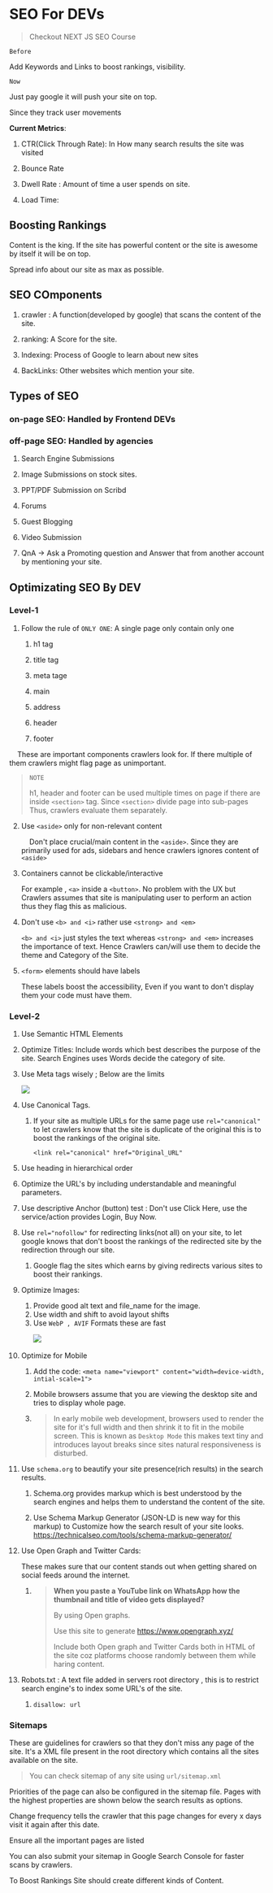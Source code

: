 # SEO For DEVs

> Checkout NEXT JS SEO Course

`Before`

Add Keywords and Links to boost rankings, visibility.

`Now`

Just pay google it will push your site on top.

Since they track user movements

**Current Metrics**:

1. CTR(Click Through Rate):  In  How many search results the site was visited

2. Bounce Rate

3. Dwell Rate : Amount of time a user spends on site.

4. Load Time:  

## Boosting Rankings

Content is the king. If the site has powerful content or the site is awesome by itself it will be on top.

Spread info about our site as max as possible.

## SEO COmponents

1. crawler : A function(developed by google) that scans the content of the site.

2. ranking: A Score for the site.

3. Indexing: Process of Google to learn about new sites

4. BackLinks:  Other websites which mention your site.

## Types of SEO

### on-page SEO:  Handled by Frontend DEVs

### off-page SEO: Handled by agencies

1. Search Engine Submissions

2. Image Submissions on stock sites.

3. PPT/PDF Submission on Scribd

4. Forums

5. Guest Blogging

6. Video Submission 

7. QnA -> Ask a Promoting question and Answer that from another account by mentioning your site.

## Optimizating SEO By DEV

### Level-1

1. Follow the rule of `ONLY ONE`:  A single page only contain only one
   
   1. h1 tag
   
   2. title tag
   
   3. meta tage
   
   4. main
   
   5. address
   
   6. header
   
   7. footer

    These are important components crawlers look for. If there multiple of        them crawlers might flag page as unimportant.

> `NOTE`
> 
> h1, header and footer can be used multiple times  on page if there are inside `<section>` tag. Since `<section>` divide page into sub-pages Thus, crawlers evaluate them separately.

2. Use `<aside>` only for non-relevant content
   
       Don't place crucial/main content in the `<aside>`. Since they are primarily used for ads, sidebars and hence crawlers ignores content of `<aside>`

3. Containers cannot be clickable/interactive
   
   For example , `<a>` inside a `<button>`. No problem with the UX but Crawlers assumes that site is manipulating user to perform an action thus they flag this as malicious.

4. Don't use `<b> and <i>` rather use `<strong> and <em>`
   
   `<b> and <i>` just styles the text whereas  `<strong> and <em>` increases the importance of text. Hence Crawlers can/will use them to decide the theme and Category of the Site.

5. `<form>`  elements should have labels 
   
   These labels boost the accessibility, Even if you want to don't display them your code must have them.

### Level-2

1. Use Semantic HTML Elements

2. Optimize Titles: Include words which best describes the purpose of the site. Search Engines uses Words decide the category of site. 

3. Use Meta tags wisely ; Below are the limits
   
   ![](C:\Users\ADMIN\AppData\Roaming\marktext\images\2025-08-25-23-44-15-image.png)

4. Use Canonical Tags.
   
   1. If your site as multiple URLs for the same page use `rel="canonical"` to let crawlers know that the site is duplicate of the original this is to boost the rankings of the original site.
      
      `<link rel="canonical" href="Original_URL"`

5. Use heading in hierarchical order 

6. Optimize the URL's by including understandable and meaningful parameters.

7. Use descriptive Anchor (button) test : Don't use Click Here, use the service/action provides Login, Buy Now. 

8. Use `rel="nofollow"` for redirecting links(not all) on your site, to let google knows that don't boost the rankings of the redirected site by the redirection through our site.
   
   1. Google flag the sites which earns by  giving redirects various sites to boost their rankings.

9. Optimize Images:  
   
   1. Provide good alt text and file_name for the image.
   2. Use width and shift to avoid layout shifts
   3. Use `WebP , AVIF` Formats these are fast

            ![](https://photutorial.com/wp-content/uploads/2022/10/image-format-size-comparison-graph-648x486.png)

10. Optimize for Mobile
    
    1. Add the code: `<meta name="viewport" content="width=device-width, intial-scale=1">`
    
    2. Mobile browsers assume that you are viewing the desktop site and tries to display whole page. 
    
    3. > In early mobile web development,  browsers used to render the site for it's full width and then shrink it to fit in the mobile screen. This is known as `Desktop Mode` this makes text tiny and introduces layout breaks since sites natural responsiveness is disturbed.

11. Use `schema.org` to beautify your site presence(rich results) in the search results.
    
    1. Schema.org provides markup which is best understood by the search engines and helps them to understand the content of the site. 
    
    2. Use Schema Markup Generator (JSON-LD is new way for this markup) to Customize how the search result of your site looks. https://technicalseo.com/tools/schema-markup-generator/

12. Use Open Graph and Twitter Cards: 
    
    These makes sure that our content stands out when getting shared on social feeds around the internet.
    
    1. > **When you paste a YouTube link on WhatsApp how the thumbnail and title of video gets displayed?**
       > 
       > By using Open graphs.  
       > 
       > Use this site to generate https://www.opengraph.xyz/
       > 
       > Include both Open graph and Twitter Cards both in HTML of the site coz platforms choose randomly between them while haring content.

13. Robots.txt :  A text file added in servers root directory , this is to restrict search engine's to index some URL's of the site.
    
    1. `disallow: url`

### Sitemaps

These are guidelines for crawlers so that they don't miss any page of the site. It's a XML file present in the root directory  which contains all the sites available on the site.

> You can check sitemap of any site using `url/sitemap.xml`

Priorities of the page can also be configured in the sitemap file. Pages with the highest properties are shown below the search results as options.

Change frequency tells the crawler that this page changes for every x days visit it again after this date.

Ensure all the important pages are listed 

You can also submit your sitemap in Google Search Console for faster scans by crawlers.

To Boost Rankings Site should create different kinds of Content.
